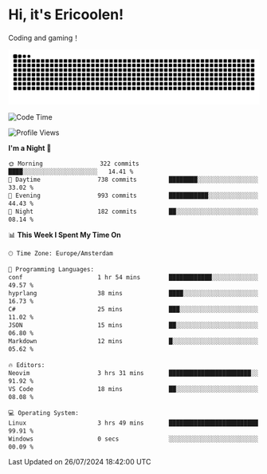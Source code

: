 # Hi, it's Ericoolen!
Coding and gaming！

<picture>
  <source media="(prefers-color-scheme: dark)" srcset="https://raw.githubusercontent.com/Eric-Song-Nop/Eric-Song-Nop/output/github-contribution-grid-snake-dark.svg">
  <source media="(prefers-color-scheme: light)" srcset="https://raw.githubusercontent.com/Eric-Song-Nop/Eric-Song-Nop/output/github-contribution-grid-snake.svg">
  <img alt="github contribution grid snake animation" src="https://raw.githubusercontent.com/Eric-Song-Nop/Eric-Song-Nop/output/github-contribution-grid-snake.svg">
</picture>

<!--START_SECTION:waka-->
![Code Time](http://img.shields.io/badge/Code%20Time-1%2C414%20hrs%2054%20mins-blue)

![Profile Views](http://img.shields.io/badge/Profile%20Views-0-blue)

**I'm a Night 🦉** 

```text
🌞 Morning                322 commits         ████░░░░░░░░░░░░░░░░░░░░░   14.41 % 
🌆 Daytime                738 commits         ████████░░░░░░░░░░░░░░░░░   33.02 % 
🌃 Evening                993 commits         ███████████░░░░░░░░░░░░░░   44.43 % 
🌙 Night                  182 commits         ██░░░░░░░░░░░░░░░░░░░░░░░   08.14 % 
```


📊 **This Week I Spent My Time On** 

```text
🕑︎ Time Zone: Europe/Amsterdam

💬 Programming Languages: 
conf                     1 hr 54 mins        ████████████░░░░░░░░░░░░░   49.57 % 
hyprlang                 38 mins             ████░░░░░░░░░░░░░░░░░░░░░   16.73 % 
C#                       25 mins             ███░░░░░░░░░░░░░░░░░░░░░░   11.02 % 
JSON                     15 mins             ██░░░░░░░░░░░░░░░░░░░░░░░   06.80 % 
Markdown                 12 mins             █░░░░░░░░░░░░░░░░░░░░░░░░   05.62 % 

🔥 Editors: 
Neovim                   3 hrs 31 mins       ███████████████████████░░   91.92 % 
VS Code                  18 mins             ██░░░░░░░░░░░░░░░░░░░░░░░   08.08 % 

💻 Operating System: 
Linux                    3 hrs 49 mins       █████████████████████████   99.91 % 
Windows                  0 secs              ░░░░░░░░░░░░░░░░░░░░░░░░░   00.09 % 
```


 Last Updated on 26/07/2024 18:42:00 UTC
<!--END_SECTION:waka-->
